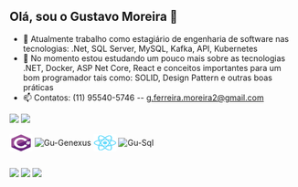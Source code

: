 ## Olá, sou o Gustavo Moreira 👋

- 🔭 Atualmente trabalho como estagiário de engenharia de software nas tecnologias: .Net, SQL Server, MySQL, Kafka, API, Kubernetes
- 🌱 No momento estou estudando um pouco mais sobre as tecnologias .NET, Docker, ASP Net Core, React e conceitos importantes para um bom programador tais como: SOLID, Design Pattern e outras boas práticas
- 📫 Contatos: (11) 95540-5746 -- g.ferreira.moreira2@gmail.com

<div>
  <img height="180em" src="https://github-readme-stats.vercel.app/api?username=guzinhohfm&show_icons=true&theme=tokyonight">
  <img height="180em" src="https://github-readme-stats.vercel.app/api/top-langs/?username=guzinhohfm&show_icons=true&theme=tokyonight">
</div>

<div style="display: inline_block"><br>
  <img align="center" alt="Gu-csharp" height="30" width="40" src="https://raw.githubusercontent.com/devicons/devicon/master/icons/csharp/csharp-original.svg">
  <img align="center" alt="Gu-Genexus" height="30" width="40" src="https://media.trustradius.com/vendor-logos/bx/Cg/D3KHRV53FGZK.JPEG">
  <img align="center" alt="Gu-React" height="30" width="40" src="https://raw.githubusercontent.com/devicons/devicon/master/icons/react/react-original.svg">
  <img  align="center" alt="Gu-Sql" height="30" width="40"src="https://cdn.jsdelivr.net/gh/devicons/devicon@latest/icons/microsoftsqlserver/microsoftsqlserver-original-wordmark.svg" />
</div>

##

<div>
   <a href="https://www.instagram.com/gustavo.moreira/" target="_blank"><img src="https://img.shields.io/badge/-Instagram-%23E4405F?style=for-the-badge&logo=instagram&logoColor=white" target="_blank"></a>
  <a href="https://www.linkedin.com/in/gustavo-moreira-ab6b9a1bb/" target="_blank"><img src="https://img.shields.io/badge/-LinkedIn-%230077B5?style=for-the-badge&logo=linkedin&logoColor=white" target="_blank"></a> 
  <a href="mailto:g.ferreira.moreira2@gmail.com"><img src="https://img.shields.io/badge/-Gmail-%23333?style=for-the-badge&logo=gmail&logoColor=white" target="_blank"></a>
</div>
